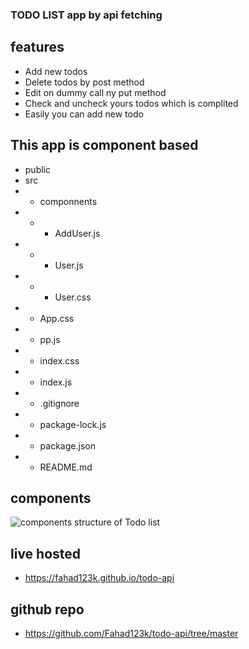 ### TODO LIST app by api fetching



## features

- Add new todos 
- Delete todos  by post method
- Edit on dummy call ny put method
- Check and uncheck yours todos which is complited
- Easily you can add new todo

## This app is component based
- public
- src
- - componnents
- - - AddUser.js
- - - User.js
- - - User.css
- - App.css
- - pp.js
- - index.css
- - index.js
- - .gitignore
- - package-lock.js
- - package.json
- - README.md

## components
![components structure of Todo list](E:\TodoByApi\todo-api\src\images\component_structure.png)

## live hosted
- https://fahad123k.github.io/todo-api

## github repo 
- https://github.com/Fahad123k/todo-api/tree/master